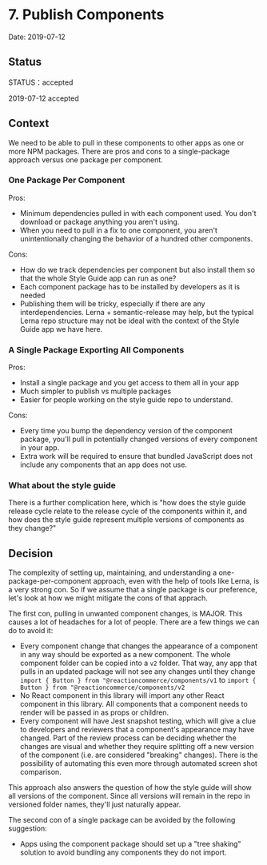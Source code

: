 # 7. Publish Components

Date: 2019-07-12

## Status

STATUS：accepted

2019-07-12 accepted

## Context

We need to be able to pull in these components to other apps as one or more NPM packages. There are pros and cons to a single-package approach versus one package per component.

### One Package Per Component

Pros:

- Minimum dependencies pulled in with each component used. You don't download or package anything you aren't using.
- When you need to pull in a fix to one component, you aren't unintentionally changing the behavior of a hundred other components.

Cons:

- How do we track dependencies per component but also install them so that the whole Style Guide app can run as one?
- Each component package has to be installed by developers as it is needed
- Publishing them will be tricky, especially if there are any interdependencies. Lerna + semantic-release may help, but the typical Lerna repo structure may not be ideal with the context of the Style Guide app we have here.

### A Single Package Exporting All Components

Pros:

- Install a single package and you get access to them all in your app
- Much simpler to publish vs multiple packages
- Easier for people working on the style guide repo to understand.

Cons:

- Every time you bump the dependency version of the component package, you'll pull in potentially changed versions of every component in your app.
- Extra work will be required to ensure that bundled JavaScript does not include any components that an app does not use.

### What about the style guide

There is a further complication here, which is "how does the style guide release cycle relate to the release cycle of the components within it, and how does the style guide represent multiple versions of components as they change?"

## Decision

The complexity of setting up, maintaining, and understanding a one-package-per-component approach, even with the help of tools like Lerna, is a very strong con. So if we assume that a single package is our preference, let's look at how we might mitigate the cons of that apprach.

The first con, pulling in unwanted component changes, is MAJOR. This causes a lot of headaches for a lot of people. There are a few things we can do to avoid it:

- Every component change that changes the appearance of a component in any way should be exported as a new component. The whole component folder can be copied into a `v2` folder. That way, any app that pulls in an updated package will not see any changes until they change `import { Button } from "@reactioncommerce/components/v1` to `import { Button } from "@reactioncommerce/components/v2`
- No React component in this library will import any other React component in this library. All components that a component needs to render will be passed in as props or children.
- Every component will have Jest snapshot testing, which will give a clue to developers and reviewers that a component's appearance may have changed. Part of the review process can be deciding whether the changes are visual and whether they require splitting off a new version of the component (i.e. are considered "breaking" changes). There is the possibility of automating this even more through automated screen shot comparison.

This approach also answers the question of how the style guide will show all versions of the component. Since all versions will remain in the repo in versioned folder names, they'll just naturally appear.

The second con of a single package can be avoided by the following suggestion:

- Apps using the component package should set up a "tree shaking" solution to avoid bundling any components they do not import.
